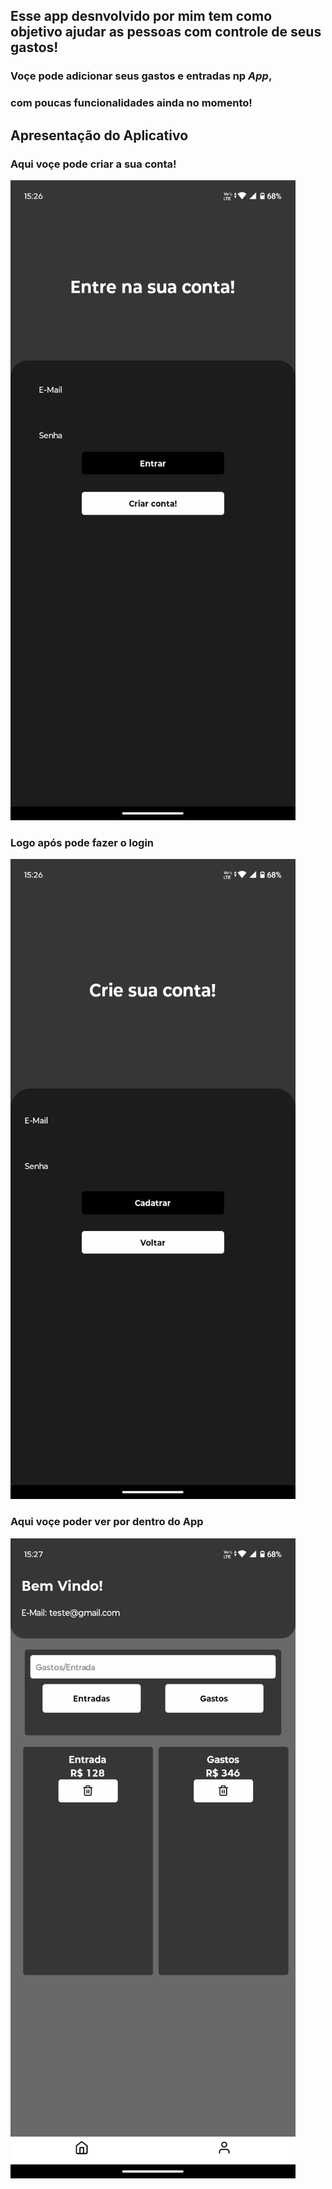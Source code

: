 ## Esse app desnvolvido por mim tem como objetivo ajudar as pessoas com controle de seus gastos!

### Voçe pode adicionar seus gastos e entradas np *App*, 
### com poucas funcionalidades ainda no momento! 

## Apresentação do Aplicativo


### Aqui voçe pode criar a sua conta!
![img do app](https://github.com/AlisonNunesAraujo/appWallet/blob/main/assets/imgApp3.jpeg?raw=true)

### Logo após pode fazer o login
![img do app](https://github.com/AlisonNunesAraujo/appWallet/blob/main/assets/imgApp2.jpeg?raw=true)

### Aqui voçe poder ver por dentro do App
![img do app](https://github.com/AlisonNunesAraujo/appWallet/blob/main/assets/imgApp.jpeg?raw=true)


